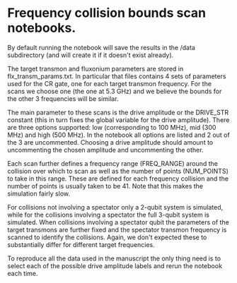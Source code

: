 # Frequency collision bounds scan notebooks.

By default running the notebook will save the results in the /data subdirectory (and will create it if it doesn't exist already).

The target transmon and fluxonium parameters are stored in flx_transm_params.txt. In particular that files contains 4 sets of parameters used for the CR gate, one for each target transmon frequency. For the scans we choose one (the one at 5.3 GHz) and we believe the bounds for the other 3 frequencies will be similar.

The main parameter to these scans is the drive amplitude or the DRIVE_STR constant (this in turn fixes the global variable for the drive amplitude). There are three options supported: low (corresponding to 100 MHz), mid (300 MHz) and high (500 MHz). In the notebook all options are listed and 2 out of the 3 are uncommented. Choosing a drive amplitude should amount to uncommenting the chosen amplitude and uncommenting the other.

Each scan further defines a frequency range (FREQ_RANGE) around the collision over which to scan as well as the number of points (NUM_POINTS) to take in this range. These are defined for each frequency collision and the number of points is usually taken to be 41. Note that this makes the simulation fairly slow.

For collisions not involving a spectator only a 2-qubit system is simulated, while for the collisions involving a spectator the full 3-qubit system is simulated. When collisions involving a spectator qubit the parameters of the target transmons are further fixed and the spectator transmon frequency is scanned to identify the collisions. Again, we don't expected these to substantially differ for different target frequencies.

To reproduce all the data used in the manuscript the only thing need is to select each of the possible drive amplitude labels and rerun the notebook each time.